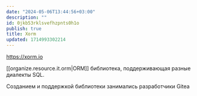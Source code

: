 ```yaml
---
date: "2024-05-06T13:44:56+03:00"
description: ""
id: 0jkb53rklsvefhzpnts0h1o
publish: true
title: Xorm
updated: 1714993302214
---
```


<https://xorm.io> 

[[organize.resource.it.orm|ORM]] библиотека, поддерживающая разные диалекты SQL.

Созданием и поддержкой библиотеки занимались разработчики Gitea